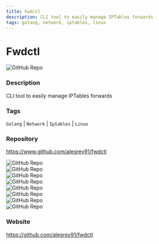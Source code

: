 ```yaml
---
title: Fwdctl
description: CLI tool to easily manage IPTables forwards
tags: golang, network, iptables, linux
---
```

        

# Fwdctl

![GitHub Repo](https://img.shields.io/static/v1?label=category&message=opensource&color=green)

### Description

CLI tool to easily manage IPTables forwards

### Tags

`Golang` | `Network` | `Iptables` | `Linux`

### Repository

https://www.github.com/alegrey91/fwdctl

![GitHub Repo](https://img.shields.io/github/stars/https:/?style=social)<br />![GitHub Repo](https://img.shields.io/github/forks/https:/?style=social)<br />![GitHub Repo](https://img.shields.io/github/v/tag/https:/?style=social)<br />![GitHub Repo](https://img.shields.io/github/contributors/https:/)<br />![GitHub Repo](https://img.shields.io/github/issues-pr/https:/)<br />![GitHub Repo](https://img.shields.io/github/issues/https:/)<br />![GitHub Repo](https://img.shields.io/github/license/https:/)<br />![GitHub Repo](https://img.shields.io/github/last-commit/https:/)<br />

### Website

https://github.com/alegrey91/fwdctl